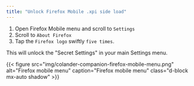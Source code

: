 ```yaml
---
title: "Unlock Firefox Mobile .xpi side load"
---
```


1. Open Firefox Mobile menu and scroll to `Settings`
2. Scroll to `About Firefox`
3. Tap the `Firefox logo` swiftly `five times`.

This will unlock the "Secret Settings" in your main Settings menu.

{{< figure src="img/colander-companion-firefox-mobile-menu.png" alt="Firefox mobile menu" caption="Firefox mobile menu" class="d-block mx-auto shadow" >}}